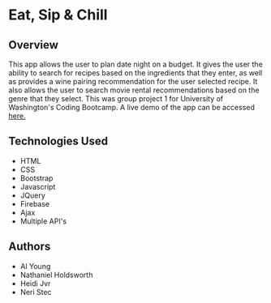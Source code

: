 # Eat, Sip & Chill

## Overview

This app allows the user to plan date night on a budget.  It gives the user the ability to search for recipes based on the ingredients that they enter, as well as provides a wine pairing recommendation for the user selected recipe.  It also allows the user to search movie rental recommendations based on the genre that they select.  This was group project 1 for University of Washington's Coding Bootcamp.  A live demo of the app can be accessed [here.](https://packleader206.github.io/Class-Project-1/)

## Technologies Used

- HTML
- CSS
- Bootstrap
- Javascript
- JQuery
- Firebase
- Ajax
- Multiple API's

## Authors

- Al Young
- Nathaniel Holdsworth
- Heidi Jvr
- Neri Stec
